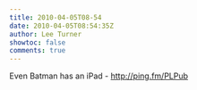 ```yaml
---
title: 2010-04-05T08-54
date: 2010-04-05T08:54:35Z
author: Lee Turner
showtoc: false
comments: true
---
```


Even Batman has an iPad - http://ping.fm/PLPub

